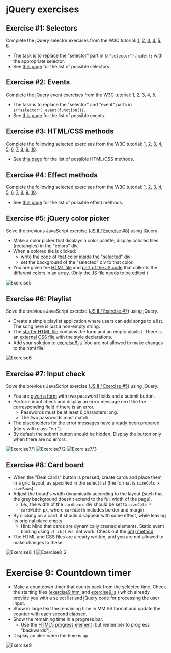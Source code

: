 # jQuery exercises

## Exercise #1: Selectors

Complete the jQuery selector exercises from the W3C tutorial: [1](http://www.w3schools.com/jquery/exercise.asp?filename=exercise_selectors1), [2](http://www.w3schools.com/jquery/exercise.asp?filename=exercise_selectors2), [3](http://www.w3schools.com/jquery/exercise.asp?filename=exercise_selectors3), [4](http://www.w3schools.com/jquery/exercise.asp?filename=exercise_selectors4), [5](http://www.w3schools.com/jquery/exercise.asp?filename=exercise_selectors5), [6](http://www.w3schools.com/jquery/exercise.asp?filename=exercise_selectors6).

  - The task is to replace the "selector" part in `$("selector").hide();` with the appropriate selector.
  - See [this page](http://www.w3schools.com/jquery/jquery_ref_selectors.asp) for the list of possible selectors.


## Exercise #2: Events

Complete the jQuery event exercises from the W3C tutorial: [1](http://www.w3schools.com/jquery/exercise.asp?filename=exercise_events1), [2](http://www.w3schools.com/jquery/exercise.asp?filename=exercise_events2), [3](http://www.w3schools.com/jquery/exercise.asp?filename=exercise_events3), [4](http://www.w3schools.com/jquery/exercise.asp?filename=exercise_events4), [5](http://www.w3schools.com/jquery/exercise.asp?filename=exercise_events5).

  - The task is to replace the "selector" and "event" parts in `$("selector").event(function(){`.
  - See [this page](http://www.w3schools.com/jquery/jquery_ref_events.asp) for the list of possible events.


## Exercise #3: HTML/CSS methods

Complete the following selected exercises from the W3C tutorial: [1](http://www.w3schools.com/jquery/exercise.asp?filename=exercise_get1), [2](http://www.w3schools.com/jquery/exercise.asp?filename=exercise_get3), [3](http://www.w3schools.com/jquery/exercise.asp?filename=exercise_set1), [4](http://www.w3schools.com/jquery/exercise.asp?filename=exercise_set3), [5](http://www.w3schools.com/jquery/exercise.asp?filename=exercise_set5), [6](http://www.w3schools.com/jquery/exercise.asp?filename=exercise_add1), [7](http://www.w3schools.com/jquery/exercise.asp?filename=exercise_remove3), [8](http://www.w3schools.com/jquery/exercise.asp?filename=exercise_cssclasses1), [9](http://www.w3schools.com/jquery/exercise.asp?filename=exercise_css1), [10](http://www.w3schools.com/jquery/exercise.asp?filename=exercise_css4).

  - See [this page](http://www.w3schools.com/jquery/jquery_ref_html.asp) for the list of possible HTML/CSS methods.


## Exercise #4: Effect methods

Complete the following selected exercises from the W3C tutorial: [1](http://www.w3schools.com/jquery/exercise.asp?filename=exercise_hide1), [2](http://www.w3schools.com/jquery/exercise.asp?filename=exercise_hide4), [3](http://www.w3schools.com/jquery/exercise.asp?filename=exercise_fade1), [4](http://www.w3schools.com/jquery/exercise.asp?filename=exercise_fade4), [5](http://www.w3schools.com/jquery/exercise.asp?filename=exercise_slide), [6](http://www.w3schools.com/jquery/exercise.asp?filename=exercise_slide3), [7](http://www.w3schools.com/jquery/exercise.asp?filename=exercise_animate1), [8](http://www.w3schools.com/jquery/exercise.asp?filename=exercise_animate2), [9](http://www.w3schools.com/jquery/exercise.asp?filename=exercise_animate3), [10](http://www.w3schools.com/jquery/exercise.asp?filename=exercise_animate4).

  - See [this page](http://www.w3schools.com/jquery/jquery_ref_effects.asp) for the list of possible effect methods.


## Exercise #5: jQuery color picker

Solve the previous JavaScript exercise ([JS II / Exercise #8](../../solutions/js/events_dom/exercise8.js)) using jQuery.

  - Make a color picker that displays a color palette; display colored tiles (rectangles) in the "colors" div.
  - When a colored tile is clicked:
    * write the code of that color inside the "selected" div;
    * set the background of the "selected" div to that color.
  - You are given the [HTML file](exercise5.html) and [part of the JS code](exercise5.js) that collects the different colors in an array. (Only the JS file needs to be edited.)

![Exercise5](../../exercises/js/events_dom/images/exercise8.png)


## Exercise #6: Playlist

Solve the previous JavaScript exercise ([JS II / Exercise #7](../../solutions/js/events_dom/exercise7.js)) using jQuery.

  - Create a simple playlist application where users can add songs to a list. The song here is just a non-empty string.
  - The [starter HTML file](exercise6.html) contains the form and an empty playlist.  There is an [external CSS file](exercise6.css) with the style declarations.
  - Add your solution to [exercise6.js](exercise6.js). You are not allowed to make changes to the html file!

![Exercise6](../../exercises/js/events_dom/images/exercise7.png)


## Exercise #7: Input check

Solve the previous JavaScript exercise ([JS II / Exercise #5](../../solutions/js/events_dom/exercise7.js)) using jQuery.

  - You are [given a form](exercise7.html) with two password fields and a submit button.
  - Perform input check and display an error message next the the corresponding field if there is an error.
    * Passwords must be at least 6 characters long.
    * The two passwords must match.
  - The placeholders for the error messages have already been prepared (div-s with class "err").
  - By default the submit button should be hidden. Display the button only when there are no errors.

![Exercise7/1](../../exercises/js/events_dom/images/exercise5_1.png)
![Exercise7/2](../../exercises/js/events_dom/images/exercise5_2.png)
![Exercise7/3](../../exercises/js/events_dom/images/exercise5_3.png)


## Exercise #8: Card board

  - When the "Deal cards" button is pressed, create cards and place them  in a grid layout, as specified in the select list (the format is `sizeCols x sizeRows`).
  - Adjust the board's width dynamically according to the layout (such that the grey background doesn't extend to the full width of the page).
    * I.e., the width of the `cardboard` div should be set to `sizeCols * cardWidth` px, where `cardWidth` includes border and margin.
  - By clicking on a card, it should disappear with some effect, while leaving its original place empty.
    * Hint: Mind that cards are dynamically created elements. Static event binding using `click()` will not work. Check out the [on() method](https://api.jquery.com/on/).
  - The HTML and CSS files are already written, and you are not allowed to make changes to these.

![Exercise8_1](images/exercise8_1.png)
![Exercise8_2](images/exercise8_2.png)


# Exercise 9: Countdown timer

  - Make a countdown timer that counts back from the selected time. Check the starting files ([exercise9.html](exercise9.html) and [exercise9.js](exercise9.js) ) which already provide you with a select list and jQuery code for processing the user input.
  - Show in large text the remaining time in MM:SS format and update the counter with each second elapsed.
  - Show the remaining time in a progress bar.
    * Use the [HTML5 progress element](https://www.w3schools.com/tags/tag_progress.asp) (but remember to progress "backwards").
  - Display an alert when the time is up.

![Exercise9](images/exercise9.png)
